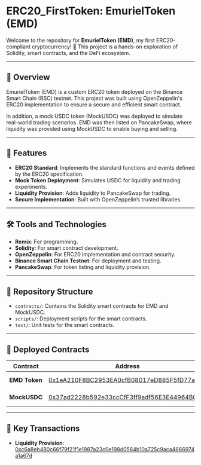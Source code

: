 # ERC20_FirstToken: EmurielToken (EMD)  

Welcome to the repository for **EmurielToken (EMD)**, my first ERC20-compliant cryptocurrency! 🚀 This project is a hands-on exploration of Solidity, smart contracts, and the DeFi ecosystem.  

---

## 📜 Overview  

EmurielToken (EMD) is a custom ERC20 token deployed on the Binance Smart Chain (BSC) testnet. This project was built using OpenZeppelin's ERC20 implementation to ensure a secure and efficient smart contract.  

In addition, a mock USDC token (MockUSDC) was deployed to simulate real-world trading scenarios. EMD was then listed on PancakeSwap, where liquidity was provided using MockUSDC to enable buying and selling.  

---

## 🚀 Features  

- **ERC20 Standard**: Implements the standard functions and events defined by the ERC20 specification.  
- **Mock Token Deployment**: Simulates USDC for liquidity and trading experiments.  
- **Liquidity Provision**: Adds liquidity to PancakeSwap for trading.  
- **Secure Implementation**: Built with OpenZeppelin’s trusted libraries.  

---

## 🛠️ Tools and Technologies  
- **Remix**: For programming. 
- **Solidity**: For smart contract development.  
- **OpenZeppelin**: For ERC20 implementation and contract security.  
- **Binance Smart Chain Testnet**: For deployment and testing.  
- **PancakeSwap**: For token listing and liquidity provision.  

---

## 📂 Repository Structure  

- `contracts/`: Contains the Solidity smart contracts for EMD and MockUSDC.  
- `scripts/`: Deployment scripts for the smart contracts.  
- `test/`: Unit tests for the smart contracts.  

---

## 🔗 Deployed Contracts  

| Contract       | Address                                                                 | Network         |  
|----------------|-------------------------------------------------------------------------|-----------------|  
| **EMD Token**  | [0x1eA210F8BC2953EA0cfB08017eD885F5fD77ab12](https://testnet.bscscan.com/address/0x1eA210F8BC2953EA0cfB08017eD885F5fD77ab12) | Binance Testnet |  
| **MockUSDC**   | [0x37ad2228b592e33ccCfF3ff9adf56E3E44964BC3](https://testnet.bscscan.com/address/0x37ad2228b592e33ccCfF3ff9adf56E3E44964BC3) | Binance Testnet |  

---

## 🔗 Key Transactions  

- **Liquidity Provision**:  
  [0xc6a8eb480c66f79f21f1e1987a23c0e198d0564b10a725c9aca4666974a1a67d](https://testnet.bscscan.com/tx/0xc6a8eb480c66f79f21f1e1987a23c0e198d0564b10a725c9aca4666974a1a67d)  

